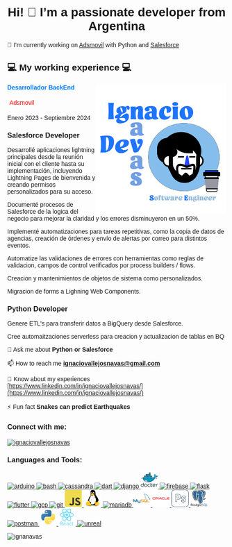 
<h1 align="center">Hi! 👋 I’m a passionate developer from Argentina </h1>



 🔭 I’m currently working on [Adsmovil](https://adsmovil.com/) with Python and [Salesforce](https://www.salesforce.com/mx/?ir=1)

<h2  align="left">💻 My working experience 💻</h2>
<div>
<p><img src="src/imagen0.png" height="300" alt="Ignacio Navas - Software Engineer" align="right"><p>
<p class="puesto">Desarrollador BackEnd</p>
<p class="lugar">Adsmovil</p><p>Enero 2023 - Septiembre 2024</p>
<h3>Salesforce Developer</h3>
<p>Desarrollé aplicaciones lightning principales desde la reunión inicial con el cliente hasta su implementación, incluyendo Lightning Pages de bienvenida y creando permisos personalizados para su acceso.</p>
<p> Documenté procesos de Salesforce de la logica del negocio para mejorar la claridad y los errores disminuyeron en un 50%.</p>
<p>Implementé automatizaciones para tareas repetitivas, como la copia de datos de agencias, creación de órdenes y envío de alertas por correo para distintos eventos.</p>
<p>Automatize las validaciones de errores con herramientas como reglas de validacion, campos de control verificados por process builders / flows.</p>
<p>Creacion y mantenimientos de objetos de sistema como personalizados.</p>
<p>Migracion de forms a Lighning Web Components.</p>
<h3>Python Developer</h3>
<p>Genere ETL's para transferir datos a BigQuery desde Salesforce.</p>
<p>Cree automaitzaciones serverless para creacion y actualizacion de tablas en BQ</p>
</div>




💬 Ask me about **Python or Salesforce**

📫 How to reach me **ignaciovallejosnavas@gmail.com**

📄 Know about my experiences [https://www.linkedin.com/in/ignaciovallejosnavas/](https://www.linkedin.com/in/ignaciovallejosnavas/)

⚡ Fun fact **Snakes can predict Earthquakes**

<h3 align="left">Connect with me:</h3>
<p align="left">
<a href="https://linkedin.com/in/ignaciovallejosnavas" target="blank"><img align="center" src="https://raw.githubusercontent.com/rahuldkjain/github-profile-readme-generator/master/src/images/icons/Social/linked-in-alt.svg" alt="ignaciovallejosnavas" height="30" width="40" /></a>
</p>

<h3 align="left">Languages and Tools:</h3>
<p align="left"> <a href="https://www.arduino.cc/" target="_blank" rel="noreferrer"> <img src="https://cdn.worldvectorlogo.com/logos/arduino-1.svg" alt="arduino" width="40" height="40"/> </a> <a href="https://www.gnu.org/software/bash/" target="_blank" rel="noreferrer"> <img src="https://www.vectorlogo.zone/logos/gnu_bash/gnu_bash-icon.svg" alt="bash" width="40" height="40"/> </a> <a href="https://cassandra.apache.org/" target="_blank" rel="noreferrer"> <img src="https://www.vectorlogo.zone/logos/apache_cassandra/apache_cassandra-icon.svg" alt="cassandra" width="40" height="40"/> </a> <a href="https://dart.dev" target="_blank" rel="noreferrer"> <img src="https://www.vectorlogo.zone/logos/dartlang/dartlang-icon.svg" alt="dart" width="40" height="40"/> </a> <a href="https://www.djangoproject.com/" target="_blank" rel="noreferrer"> <img src="https://cdn.worldvectorlogo.com/logos/django.svg" alt="django" width="40" height="40"/> </a> <a href="https://www.docker.com/" target="_blank" rel="noreferrer"> <img src="https://raw.githubusercontent.com/devicons/devicon/master/icons/docker/docker-original-wordmark.svg" alt="docker" width="40" height="40"/> </a> <a href="https://firebase.google.com/" target="_blank" rel="noreferrer"> <img src="https://www.vectorlogo.zone/logos/firebase/firebase-icon.svg" alt="firebase" width="40" height="40"/> </a> <a href="https://flask.palletsprojects.com/" target="_blank" rel="noreferrer"> <img src="https://www.vectorlogo.zone/logos/pocoo_flask/pocoo_flask-icon.svg" alt="flask" width="40" height="40"/> </a> <a href="https://flutter.dev" target="_blank" rel="noreferrer"> <img src="https://www.vectorlogo.zone/logos/flutterio/flutterio-icon.svg" alt="flutter" width="40" height="40"/> </a> <a href="https://cloud.google.com" target="_blank" rel="noreferrer"> <img src="https://www.vectorlogo.zone/logos/google_cloud/google_cloud-icon.svg" alt="gcp" width="40" height="40"/> </a> <a href="https://git-scm.com/" target="_blank" rel="noreferrer"> <img src="https://www.vectorlogo.zone/logos/git-scm/git-scm-icon.svg" alt="git" width="40" height="40"/> </a> <a href="https://developer.mozilla.org/en-US/docs/Web/JavaScript" target="_blank" rel="noreferrer"> <img src="https://raw.githubusercontent.com/devicons/devicon/master/icons/javascript/javascript-original.svg" alt="javascript" width="40" height="40"/> </a> <a href="https://www.linux.org/" target="_blank" rel="noreferrer"> <img src="https://raw.githubusercontent.com/devicons/devicon/master/icons/linux/linux-original.svg" alt="linux" width="40" height="40"/> </a> <a href="https://mariadb.org/" target="_blank" rel="noreferrer"> <img src="https://www.vectorlogo.zone/logos/mariadb/mariadb-icon.svg" alt="mariadb" width="40" height="40"/> </a> <a href="https://www.mysql.com/" target="_blank" rel="noreferrer"> <img src="https://raw.githubusercontent.com/devicons/devicon/master/icons/mysql/mysql-original-wordmark.svg" alt="mysql" width="40" height="40"/> </a> <a href="https://www.oracle.com/" target="_blank" rel="noreferrer"> <img src="https://raw.githubusercontent.com/devicons/devicon/master/icons/oracle/oracle-original.svg" alt="oracle" width="40" height="40"/> </a> <a href="https://www.photoshop.com/en" target="_blank" rel="noreferrer"> <img src="https://raw.githubusercontent.com/devicons/devicon/master/icons/photoshop/photoshop-line.svg" alt="photoshop" width="40" height="40"/> </a> <a href="https://www.postgresql.org" target="_blank" rel="noreferrer"> <img src="https://raw.githubusercontent.com/devicons/devicon/master/icons/postgresql/postgresql-original-wordmark.svg" alt="postgresql" width="40" height="40"/> </a> <a href="https://postman.com" target="_blank" rel="noreferrer"> <img src="https://www.vectorlogo.zone/logos/getpostman/getpostman-icon.svg" alt="postman" width="40" height="40"/> </a> <a href="https://www.python.org" target="_blank" rel="noreferrer"> <img src="https://raw.githubusercontent.com/devicons/devicon/master/icons/python/python-original.svg" alt="python" width="40" height="40"/> </a> <a href="https://reactjs.org/" target="_blank" rel="noreferrer"> <img src="https://raw.githubusercontent.com/devicons/devicon/master/icons/react/react-original-wordmark.svg" alt="react" width="40" height="40"/> </a> <a href="https://unrealengine.com/" target="_blank" rel="noreferrer"> <img src="https://raw.githubusercontent.com/kenangundogan/fontisto/036b7eca71aab1bef8e6a0518f7329f13ed62f6b/icons/svg/brand/unreal-engine.svg" alt="unreal" width="40" height="40"/> </a> </p>

<p align="left"> <img src="https://komarev.com/ghpvc/?username=ignanavas&label=Profile%20views&color=0e75b6&style=flat" alt="ignanavas" /> </p>

<style>
    body {
        font-family: Arial, sans-serif;
        margin: 0;
        padding: 20px;
    }

    .experiencia {
        display: grid;
        grid-template-columns: 300px 600px 300px; /* Dos columnas: imagen y mini grid */
        grid-template-rows: 150px 150px 150px
        gap: 10px; 
        border-radius: 5px;
        padding: 20px;
        border: 1px solid #000;

    }

    .imagen img {
        width: 100%; /* Asegúrate de que la imagen se ajuste al contenedor */
        border-radius: 5px;
        border: 1px solid #000;

    }
    .puesto {
        color: #007BFF; 
        font-weight: bold; 
    }

    .lugar {
        padding: 5px; 
        border-radius: 3px;
        color: red;
    }

    .descripcion {
        padding: 5px; 
    }
</style>

